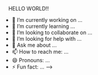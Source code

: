 <img src="https://raw.githubusercontent.com/MartinHeinz/MartinHeinz/master/wave.gif" width="10px"> HELLO WORLD!!


<!--  **aditi1122000/aditi1122000** is a ✨ _special_ ✨ repository because its `README.md` (this file) appears on your GitHub profile. -->



- 🔭 I’m currently working on ...
- 🌱 I’m currently learning ...
- 👯 I’m looking to collaborate on ...
- 🤔 I’m looking for help with ...
- 💬 Ask me about ...
- 📫 How to reach me: ...
- 😄 Pronouns: ...
- ⚡ Fun fact: ... -->

